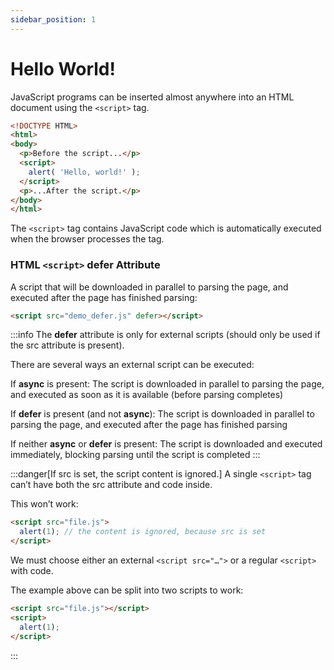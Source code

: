 ```yaml
---
sidebar_position: 1
---
```


# Hello World!

JavaScript programs can be inserted almost anywhere into an HTML document using the `<script>` tag.

```html {5-7}
<!DOCTYPE HTML>
<html>
<body>
  <p>Before the script...</p>
  <script>
    alert( 'Hello, world!' );
  </script>
  <p>...After the script.</p>
</body>
</html>
```

The `<script>` tag contains JavaScript code which is automatically executed when the browser processes the tag.

### HTML `<script>` defer Attribute

A script that will be downloaded in parallel to parsing the page, and executed after the page has finished parsing:

```html
<script src="demo_defer.js" defer></script>
```

:::info
The **defer** attribute is only for external scripts (should only be used if the src attribute is present).

There are several ways an external script can be executed:

If **async** is present: The script is downloaded in parallel to parsing the page, and executed as soon as it is available (before parsing completes)

If **defer** is present (and not **async**): The script is downloaded in parallel to parsing the page, and executed after the page has finished parsing

If neither **async** or **defer** is present: The script is downloaded and executed immediately, blocking parsing until the script is completed
:::

:::danger[If src is set, the script content is ignored.]
A single `<script>` tag can’t have both the src attribute and code inside.

This won’t work:
```html
<script src="file.js">
  alert(1); // the content is ignored, because src is set
</script>
```

We must choose either an external `<script src="…">` or a regular `<script>` with code.

The example above can be split into two scripts to work:

```html
<script src="file.js"></script>
<script>
  alert(1);
</script>
```
:::